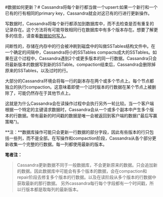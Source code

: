 #数据如何更新？#
Cassandra将每个新行都当做一个upsert:如果一个新行和一个已有的行有相同的primary key，Cassandra就会对这已有的行进行更新操作。

写数据时，Cassandra将每个新行都添加到数据库中，而不去检查是否有重复的记录存在。这个方法将有可能导致相同行在数据库中有多个版本存在。想要了解更多的信息，请查看[数据如何写入](http://docs.datastax.com/en/cassandra/3.0/cassandra/dml/dmlHowDataWritten.html)。

间断性的，存储在内存中的行会被冲刷到磁盘中的叫做SSTables结构文件中。在一个确定的间隔中，Cassandra将小的SSTables compacts成大的SSTables。如果在这个过程中，Cassandra遇到2个或更多版本的同一行数据。Cassandra只会将最新版本的数据写到新的SSTable。compaction结束后，Cassandra会删除掉原来的SSTables，以及过时的行。

大部分的Cassandra环境会将每一行的副本存在两个或多个节点上。每个节点都独立的执行compaction。这意味着即使一个过时版本的行数据在某个节点上被删除了，可能仍然存在于其他节点上。

这就是为什么Cassandra会在读操作过程中会执行另外一轮比较。当一个客户端根据一个特定的主键请求数据时，Cassandra会从一个或多个副本中产生多个版本的行数据。带有最新的时间戳的数据是唯一会被返回到客户端的数据("最后写赢策略")。

**注：**数据库操作可能只会更新一行数据的部分字段，因此有些版本的行只包括一些列，而不是全部。在写操作和compaction阶段，Cassandra从各个部分更新收集一个完整的行数据。每一列都使用最新的版本。

**笔者注：**
> Cassandra更新数据不同于一般数据库，不会更新原来的数据。只会追加新的数据。因此数据库中可能会有多个版本的数据，会在compaction和repair阶段去修复多个版本的行数据。以及在读阶段从多个版本的行数据中获取最新的那行数据。
另外cassandra每行每个字段都有一个时间戳，所以行版本都是取每列的最新版本。